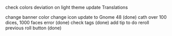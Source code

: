 check colors deviation on light theme
update Translations

change banner color
change icon
update to Gnome 48 (done)
cath over 100 dices, 1000 faces error (done)
check tags (done)
add tip to do reroll previous roll button (done)